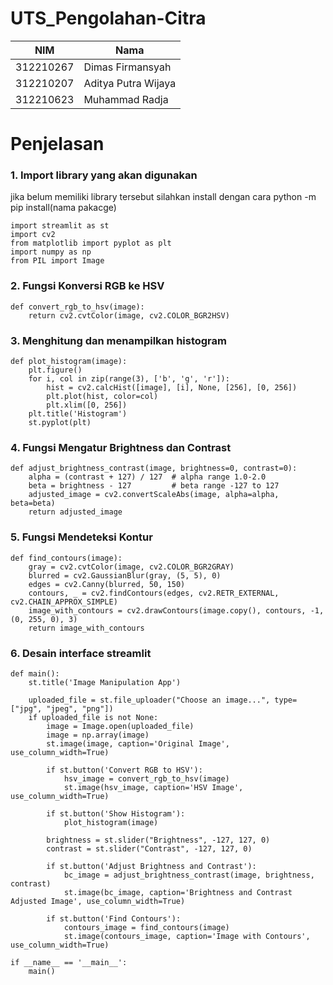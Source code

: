 # UTS_Pengolahan-Citra

| NIM | Nama |
| - | - |
| 312210267 | Dimas Firmansyah |
| 312210207 | Aditya Putra Wijaya |
| 312210623 | Muhammad Radja |

# Penjelasan 

### 1. Import library yang akan digunakan 
jika belum memiliki library tersebut silahkan install dengan cara python -m pip install(nama pakacge)
```
import streamlit as st
import cv2
from matplotlib import pyplot as plt
import numpy as np
from PIL import Image
```

### 2. Fungsi Konversi RGB ke HSV
```
def convert_rgb_to_hsv(image):
    return cv2.cvtColor(image, cv2.COLOR_BGR2HSV)
```

### 3. Menghitung dan menampilkan histogram
```
def plot_histogram(image):
    plt.figure()
    for i, col in zip(range(3), ['b', 'g', 'r']):
        hist = cv2.calcHist([image], [i], None, [256], [0, 256])
        plt.plot(hist, color=col)
        plt.xlim([0, 256])
    plt.title('Histogram')
    st.pyplot(plt)
```

### 4. Fungsi Mengatur Brightness dan Contrast
```
def adjust_brightness_contrast(image, brightness=0, contrast=0):
    alpha = (contrast + 127) / 127  # alpha range 1.0-2.0
    beta = brightness - 127         # beta range -127 to 127
    adjusted_image = cv2.convertScaleAbs(image, alpha=alpha, beta=beta)
    return adjusted_image
```

### 5. Fungsi Mendeteksi Kontur
```
def find_contours(image):
    gray = cv2.cvtColor(image, cv2.COLOR_BGR2GRAY)
    blurred = cv2.GaussianBlur(gray, (5, 5), 0)
    edges = cv2.Canny(blurred, 50, 150)
    contours, _ = cv2.findContours(edges, cv2.RETR_EXTERNAL, cv2.CHAIN_APPROX_SIMPLE)
    image_with_contours = cv2.drawContours(image.copy(), contours, -1, (0, 255, 0), 3)
    return image_with_contours
```

### 6. Desain interface streamlit
```
def main():
    st.title('Image Manipulation App')

    uploaded_file = st.file_uploader("Choose an image...", type=["jpg", "jpeg", "png"])
    if uploaded_file is not None:
        image = Image.open(uploaded_file)
        image = np.array(image)
        st.image(image, caption='Original Image', use_column_width=True)
        
        if st.button('Convert RGB to HSV'):
            hsv_image = convert_rgb_to_hsv(image)
            st.image(hsv_image, caption='HSV Image', use_column_width=True)

        if st.button('Show Histogram'):
            plot_histogram(image)

        brightness = st.slider("Brightness", -127, 127, 0)
        contrast = st.slider("Contrast", -127, 127, 0)

        if st.button('Adjust Brightness and Contrast'):
            bc_image = adjust_brightness_contrast(image, brightness, contrast)
            st.image(bc_image, caption='Brightness and Contrast Adjusted Image', use_column_width=True)

        if st.button('Find Contours'):
            contours_image = find_contours(image)
            st.image(contours_image, caption='Image with Contours', use_column_width=True)

if __name__ == '__main__':
    main()
```


